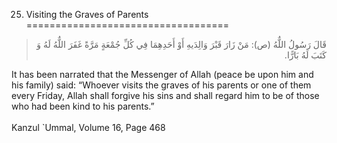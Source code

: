 25. Visiting the Graves of Parents 
===================================

<blockquote dir="rtl">
  <p>
قَالَ رَسُولُ اللٌّهُ (ص): مَنْ زَارَ قَبْرَ وَالِدَيهِ أَوْ
أَحَدِهِمَا فِي كُلِّ جُمْعَةٍ مَرَّةً غَفَرَ اللٌّهُ لَهُ وَ كَتَبَ
لَهُ بَارًّا.
  </p>
</blockquote>

It has been narrated that the Messenger of Allah (peace be upon him and
his family) said: “Whoever visits the graves of his parents or one of
them every Friday, Allah shall forgive his sins and shall regard him to
be of those who had been kind to his parents.”  
    
 Kanzul \`Ummal, Volume 16, Page 468


